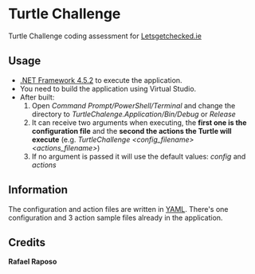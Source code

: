 # Turtle Challenge
Turtle Challenge coding assessment for [Letsgetchecked.ie](http://letsgetchecked.ie)

## Usage

- [.NET Framework 4.5.2](https://www.microsoft.com/en-us/download/details.aspx?id=42642) to execute the application.
- You need to build the application using Virtual Studio.
- After built:
	1. Open *Command Prompt/PowerShell/Terminal* and change the directory to *TurtleChalenge.Application/Bin/Debug* or *Release*
	2. It can receive two arguments when executing, the **first one is the configuration file** and the **second the actions the Turtle will execute** (e.g. *TurtleChallenge <config_filename> <actions_filename>*)
	3. If no argument is passed it will use the default values: *config* and *actions*

## Information

The configuration and action files are written in [YAML](http://yaml.org/).
There's one configuration and 3 action sample files already in the application.

## Credits

**Rafael Raposo**